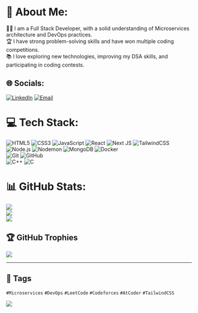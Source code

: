 # 💫 About Me:
👨‍💻 I am a Full Stack Developer, with a solid understanding of Microservices architecture and DevOps practices.<br>🏆 I have strong problem-solving skills and have won multiple coding competitions.<br>📚 I love exploring new technologies, improving my DSA skills, and participating in coding contests.


## 🌐 Socials:
[![LinkedIn](https://img.shields.io/badge/LinkedIn-%230077B5.svg?logo=linkedin&logoColor=white)]([https://www.linkedin.com/in/muhammad-subhan](https://www.linkedin.com/in/muhammad-subhan-b181b5302/)) 
[![Email](https://img.shields.io/badge/Email-D14836?logo=gmail&logoColor=white)](mailto:sbhnamir456@gmail.com) 

# 💻 Tech Stack:
![HTML5](https://img.shields.io/badge/html5-%23E34F26.svg?style=flat&logo=html5&logoColor=white) 
![CSS3](https://img.shields.io/badge/css3-%231572B6.svg?style=flat&logo=css3&logoColor=white) 
![JavaScript](https://img.shields.io/badge/javascript-%23323330.svg?style=flat&logo=javascript&logoColor=%23F7DF1E) 
![React](https://img.shields.io/badge/react-%2320232a.svg?style=flat&logo=react&logoColor=%2361DAFB) 
![Next JS](https://img.shields.io/badge/Next-black?style=flat&logo=next.js&logoColor=white) 
![TailwindCSS](https://img.shields.io/badge/tailwindcss-%2338B2AC.svg?style=flat&logo=tailwind-css&logoColor=white)  
![Node.js](https://img.shields.io/badge/node.js-6DA55F?style=flat&logo=node.js&logoColor=white) 
![Nodemon](https://img.shields.io/badge/NODEMON-%23323330.svg?style=flat&logo=nodemon&logoColor=%BBDEAD) 
![MongoDB](https://img.shields.io/badge/MongoDB-%234ea94b.svg?style=flat&logo=mongodb&logoColor=white) 
![Docker](https://img.shields.io/badge/docker-%230db7ed.svg?style=flat&logo=docker&logoColor=white)  
![Git](https://img.shields.io/badge/git-%23F05033.svg?style=flat&logo=git&logoColor=white) 
![GitHub](https://img.shields.io/badge/github-%23121011.svg?style=flat&logo=github&logoColor=white)  
![C++](https://img.shields.io/badge/c++-%2300599C.svg?style=flat&logo=c%2B%2B&logoColor=white) 
![C](https://img.shields.io/badge/c-%2300599C.svg?style=flat&logo=c&logoColor=white)  

# 📊 GitHub Stats:
![](https://github-readme-stats.vercel.app/api?username=Muhammad-Subhan456&theme=dark&hide_border=false&include_all_commits=true&count_private=true)<br/>
![](https://nirzak-streak-stats.vercel.app/?user=Muhammad-Subhan456&theme=dark&hide_border=false)<br/>
![](https://github-readme-stats.vercel.app/api/top-langs/?username=Muhammad-Subhan456&theme=dark&hide_border=false&include_all_commits=true&count_private=true&layout=compact)

## 🏆 GitHub Trophies
![](https://github-profile-trophy.vercel.app/?username=Muhammad-Subhan456&theme=radical&no-frame=false&no-bg=true&margin-w=4)

---

## 🔖 Tags
`#Microservices` `#DevOps` `#LeetCode` `#Codeforces` `#AtCoder` `#TailwindCSS`

[![](https://visitcount.itsvg.in/api?id=Muhammad-Subhan456&icon=0&color=0)](https://visitcount.itsvg.in)

<!-- Proudly created with GPRM ( https://gprm.itsvg.in ) -->

